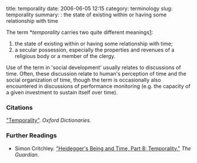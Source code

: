 title: temporality
date: 2006-06-05 12:15
category: terminology
slug: temporality
summary: : the state of existing within or having some relationship with time

<!---
tags:
summary:
--->

<!---
layout: post
title:  temporality
date:   2006-06-05 12:15:09
categories: terminology, methods, data sources, data
permalink: /temporality/
published: true
--->

The term **temporality* carries two quite different meanings[1](http://www.oxforddictionaries.com/us/definition/american_english/temporality):

   1. the state of existing within or having some relationship with time;
   2. a secular possession, especially the properties and revenues of a religious body or a member of the clergy.

Use of the term in 'social development' usually relates to discussions of time. Often, these discussion relate to human's perception of time and the social organization of time, though the term is occasionally also encountered in discussions of performance monitoring (e.g. the capacity of a given investment to sustain itself over time). 


<!--

What sorts of time-frames should be used when measuring social development?

Social indicators data—when available—are commonly reported as one-year aggregates.   While such data may be applied to determining general, long-term trends, they can obscure equally significant short-term variable fluctuations.  For instance, while it might be possible that an agricultural technology investment project in a particular township is helping to generate increasingly more grain outputs year-over-year, it may also be the case that this increase in grain production is only helping local farmers to eat more for 3 months per year—for the remainder of the time, farmers starve equally as in years past.  In this case, do our social indicators accurately describe positive and sustained social development, or do they mask the reality that little in changing for how the local community experiences hunger? 

-->

### Citations

["Temporality"](http://www.oxforddictionaries.com/us/definition/american_english/temporality). *Oxford Dictionaries.*

### Further Readings

* Simon Critchley. ["Heidegger's Being and Time, Part 8: Temporality."](http://www.theguardian.com/commentisfree/belief/2009/jul/27/heidegger-being-time-philosophy) *The Guardian*.

